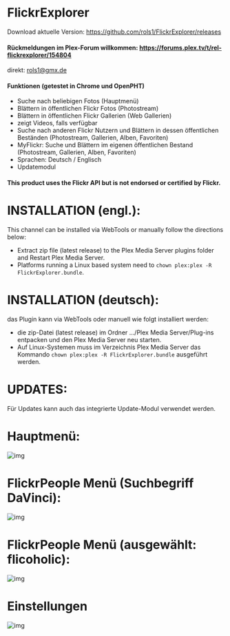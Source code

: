 FlickrExplorer
==============

Download aktuelle Version: https://github.com/rols1/FlickrExplorer/releases

#### Rückmeldungen im Plex-Forum willkommen: https://forums.plex.tv/t/rel-flickrexplorer/154804
direkt: rols1@gmx.de 
  
#### Funktionen (getestet in Chrome und OpenPHT)

- Suche nach beliebigen Fotos (Hauptmenü)
- Blättern in öffentlichen Flickr Fotos (Photostream)
- Blättern in öffentlichen Flickr Gallerien (Web Gallerien)
- zeigt Videos, falls verfügbar
- Suche nach anderen Flickr Nutzern und Blättern in dessen öffentlichen Beständen (Photostream, Gallerien, Alben, Favoriten)
- MyFlickr: Suche und Blättern im eigenen öffentlichen Bestand (Photostream, Gallerien, Alben, Favoriten)
- Sprachen: Deutsch / Englisch
- Updatemodul

#### This product uses the Flickr API but is not endorsed or certified by Flickr.


INSTALLATION (engl.):
===================  
This channel can be installed via WebTools or manually follow the directions below:
- Extract zip file (latest release) to the Plex Media Server plugins folder and Restart Plex Media Server.
- Platforms running a Linux based system need to ```chown plex:plex -R FlickrExplorer.bundle```.


INSTALLATION (deutsch):
=================== 
das Plugin kann via WebTools oder manuell wie folgt installiert werden:
- die zip-Datei (latest release) im Ordner …/Plex Media Server/Plug-ins entpacken und den Plex Media Server neu starten.
- Auf Linux-Systemen muss im Verzeichnis Plex Media Server das Kommando ```chown plex:plex -R FlickrExplorer.bundle``` ausgeführt werden.


UPDATES:
===================  
Für Updates kann auch das integrierte Update-Modul verwendet werden.
 
 Hauptmenü:
===================  
![img](https://discourse-cdn-sjc1.com/plex/uploads/default/original/3X/7/0/701551f9e411b99e20e743c017060564c55415e1.png)

FlickrPeople Menü (Suchbegriff DaVinci):
===================  
![img](https://discourse-cdn-sjc1.com/plex/uploads/default/optimized/3X/9/5/95f8d88e5df1d201b3caa8e71d520f7c4f42f384_1_690x160.png)  

FlickrPeople Menü (ausgewählt: flicoholic):
===================  
![img](https://discourse-cdn-sjc1.com/plex/uploads/default/optimized/3X/2/3/239fd1256b08408e22719ff9f8df32607c6eaefd_1_690x171.png)

Einstellungen
===================  
![img](https://discourse-cdn-sjc1.com/plex/uploads/default/optimized/3X/b/c/bcec309ee562bbf3997107bf4ad3de9d6a166f43_1_536x500.png)



